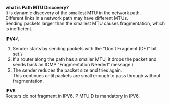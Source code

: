 
**what is Path MTU Discovery?**\
It is dynamic discovery of the smallest MTU in the network path.\
Different links in a network path may have different MTUs.\
Sending packets larger than the smallest MTU causes fragmentation, which is inefficient.

**IPV4:**\
1) Sender starts by sending packets with the "Don't Fragment (DF)" bit set.\
2) If a router along the path has a smaller MTU, it drops the packet and sends back an ICMP "Fragmentation Needed" message.\
3) The sender reduces the packet size and tries again.\
This continues until packets are small enough to pass through without fragmentation.

**IPV6**\
Routers do not fragment in IPV6. P MTU D is mandatory in IPV6.

